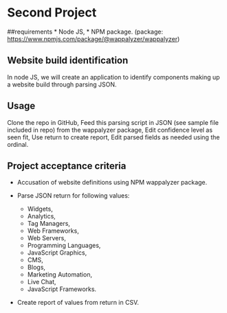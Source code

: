 # Second Project

##requirements
    * Node JS,
    * NPM package. (package: https://www.npmjs.com/package/@wappalyzer/wappalyzer)

## Website build identification

In node JS, we will create an application to identify components making up a website build through parsing JSON.

## Usage

Clone the repo in GitHub,
Feed this parsing script in JSON (see sample file included in repo) from the wappalyzer package,
Edit confidence level as seen fit,
Use return to create report,
Edit parsed fields as needed using the ordinal.

## Project acceptance criteria

 * Accusation of website definitions using NPM wappalyzer package.

 * Parse JSON return for following values:
    * Widgets,
    * Analytics,
    * Tag Managers,
    * Web Frameworks,
    * Web Servers,
    * Programming Languages,
    * JavaScript Graphics,
    * CMS,
    * Blogs,
    * Marketing Automation,
    * Live Chat,
    * JavaScript Frameworks.

 * Create report of values from return in CSV.
